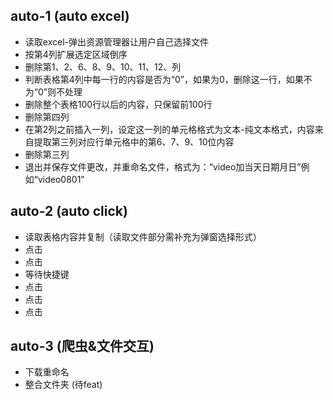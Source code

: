 
## auto-1  (auto excel)
* 读取excel-弹出资源管理器让用户自己选择文件 
* 按第4列扩展选定区域倒序 
* 删除第1、2、6、8、9、10、11、12、列 
* 判断表格第4列中每一行的内容是否为“0”，如果为0，删除这一行，如果不为“0”则不处理 
* 删除整个表格100行以后的内容，只保留前100行 
* 删除第四列 
* 在第2列之前插入一列，设定这一列的单元格格式为文本-纯文本格式，内容来自提取第三列对应行单元格中的第6、7、9、10位内容
* 删除第三列
* 退出并保存文件更改，并重命名文件，格式为：“video加当天日期月日”例如“video0801”

## auto-2  (auto click)
* 读取表格内容并复制（读取文件部分需补充为弹窗选择形式） 
* 点击 
* 点击 
* 等待快捷键 
* 点击 
* 点击 
* 点击

## auto-3  (爬虫&文件交互)
* 下载重命名
* 整合文件夹 (待feat)